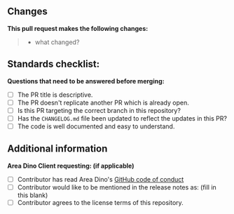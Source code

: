 ## Changes

**This pull request makes the following changes:**

> - what changed?

## Standards checklist:

**Questions that need to be answered before merging:**

- [ ] The PR title is descriptive.
- [ ] The PR doesn't replicate another PR which is already open.
- [ ] Is this PR targeting the correct branch in this repository?
- [ ] Has the `CHANGELOG.md` file been updated to reflect the updates in this PR?
- [ ] The code is well documented and easy to understand.

## Additional information

**Area Dino Client requesting: (if applicable)**

- [ ] Contributor has read Area Dino's [GitHub code of conduct](https://MasterLaplace/Flakkari/blob/main/.github/CODE_OF_CONDUCT.md)
- [ ] Contributor would like to be mentioned in the release notes as: (fill in this blank)
- [ ] Contributor agrees to the license terms of this repository.
